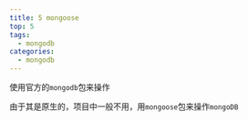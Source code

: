 ```yaml
---
title: 5 mongoose
top: 5
tags:
  - mongodb
categories:
  - mongodb
---
```


使用官方的`mongodb`包来操作

由于其是原生的，项目中一般不用，用`mongoose`包来操作`mongoDB`